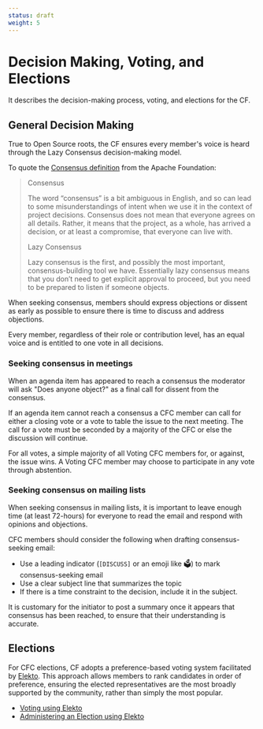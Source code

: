 ```yaml
---
status: draft
weight: 5
---
```

# Decision Making, Voting, and Elections

It describes the decision-making process, voting, and elections for the CF.

## General Decision Making

True to Open Source roots, the CF ensures every member's voice is heard through the Lazy Consensus decision-making model.

To quote the [Consensus definition][] from the Apache Foundation:

> Consensus
>
> The word “consensus” is a bit ambiguous in English, and so can lead to some misunderstandings of intent when we use it in the context of project decisions. Consensus does not mean that everyone agrees on all details. Rather, it means that the project, as a whole, has arrived a decision, or at least a compromise, that everyone can live with.
>
> Lazy Consensus
>
> Lazy consensus is the first, and possibly the most important, consensus-building tool we have. Essentially lazy consensus means that you don’t need to get explicit approval to proceed, but you need to be prepared to listen if someone objects.

When seeking consensus, members should express objections or dissent as early as possible to ensure there is time to discuss and address objections.

Every member, regardless of their role or contribution level, has an equal voice and is entitled to one vote in all decisions.

[Consensus definition]: https://community.apache.org/committers/decisionMaking.html

### Seeking consensus in meetings

When an agenda item has appeared to reach a consensus the moderator will ask "Does anyone object?" as a final call for dissent from the consensus.

If an agenda item cannot reach a consensus a CFC member can call for either a closing vote or a vote to table the issue to the next meeting.
The call for a vote must be seconded by a majority of the CFC or else the discussion will continue.

For all votes, a simple majority of all Voting CFC members for, or against, the issue wins.
A Voting CFC member may choose to participate in any vote through abstention.

### Seeking consensus on mailing lists

When seeking consensus in mailing lists, it is important to leave enough time (at least 72-hours) for everyone to read the email and respond with opinions and objections.

CFC members should consider the following when drafting consensus-seeking email:

- Use a leading indicator (`[DISCUSS]` or an emoji like 🗳️) to mark consensus-seeking email
- Use a clear subject line that summarizes the topic
- If there is a time constraint to the decision, include it in the subject.

It is customary for the initiator to post a summary once it appears that consensus has been reached, to ensure that their understanding is accurate.

## Elections

For CFC elections, CF adopts a preference-based voting system facilitated by [Elekto][e1].
This approach allows members to rank candidates in order of preference, ensuring the elected representatives are the most broadly supported by the community, rather than simply the most popular.

- [Voting using Elekto][e2]
- [Administering an Election using Elekto][e3]

[e1]: https://elekto.dev/docs/
[e2]: https://elekto.dev/docs/voting/
[e3]: https://elekto.dev/docs/administration/

